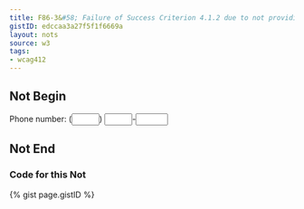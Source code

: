 ```yaml
---
title: F86-3&#58; Failure of Success Criterion 4.1.2 due to not providing names for each part of a multi-part form field, such as a US telephone number
gistID: edccaa3a27f5f1f6669a
layout: nots
source: w3
tags:
- wcag412
---
```


<h2 aria-describedby="{{ page.gistID }}">Not Begin</h2>
<div class="rendered-not">
<label for="area">Phone number:</label> 
(<input id="area" type="text" size="3">) <input type="text" size="3">-<input type="text" size="4">
</div> <!-- rendered-not -->

<h2 aria-describedby="{{ page.gistID }}">Not End</h2>

<h3 aria-describedby="{{ page.gistID }}">Code for this Not</h3>
{% gist page.gistID %}